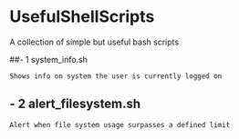 # UsefulShellScripts
A collection of simple but useful bash scripts

##- 1 system_info.sh

    Shows info on system the user is currently logged on
    
## - 2 alert_filesystem.sh

    Alert when file system usage surpasses a defined limit
